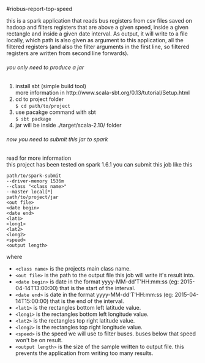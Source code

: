 #riobus-report-top-speed

this is a spark application that reads bus registers from csv files saved on hadoop and filters registers that are above a given speed, inside a given rectangle and inside a given date interval. As output, it will write to a file locally, which path is also given as argument to this application, all the filtered registers (and also the filter arguments in the first line, so filtered registers are written from second line forwards).

<h6>you only need to produce a jar</h6>
<ol>
    <li>install sbt (simple build tool)<br>
    more information in http://www.scala-sbt.org/0.13/tutorial/Setup.html<br>
    <li>cd to project folder <br>
    <code>$ cd path/to/project</code></li>
    <li>use pacakge command with sbt <br>
    <code>$ sbt package</code></li>
    <li>jar will be inside ./target/scala-2.10/ folder<br>
</ol>

<h6>now you need to submit this jar to spark<br></h6>
read <https://spark.apache.org/docs/latest/submitting-applications.html> for more information<br>
this project has been tested on spark 1.6.1
you can submit this job like this

    path/to/spark-submit 
    --driver-memory 1536m 
    --class "<class name>" 
    --master local[*] 
    path/to/project/jar
    <out file>
    <date begin>
    <date end> 
    <lat1>
    <long1>
    <lat2> 
    <long2>
    <speed>
    <output length>

where
	
* `<class name>` is the projects main class name.
* `<out file>` is the path to the output file this job will write it's result into.
* `<date begin>` is date in the format yyyy-MM-dd'T'HH:mm:ss (eg: 2015-04-14T13:00:00) that is the start of the interval.
* `<date end>` is date in the format yyyy-MM-dd'T'HH:mm:ss (eg: 2015-04-14T15:00:00) that is the end of the interval.
* `<lat1>` is the rectangles bottom left latitude value.
* `<long1>` is the rectangles bottom left longitude value.
* `<lat2>` is the rectangles top right latitude value.
* `<long2>` is the rectangles top right longitude value.
* `<speed>` is the speed we will use to filter buses. buses below that speed won't be on result.
* `<output length>` is the size of the sample written to output file. this prevents the application from writing too many results.